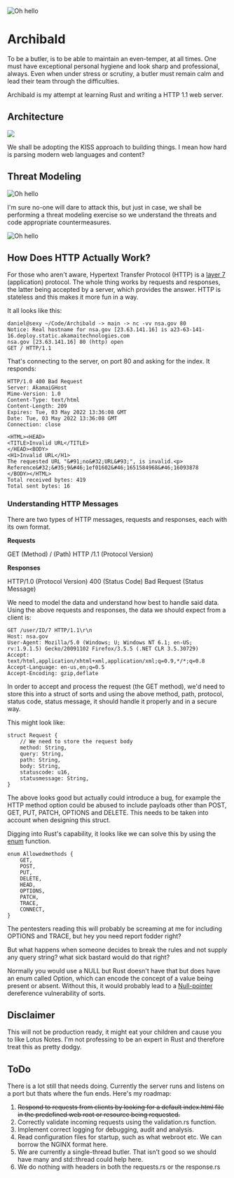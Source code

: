 ![Oh hello](img/isay.png)

# Archibald

To be a butler, is to be able to maintain an even-temper, at all times. One must have exceptional personal hygiene and look sharp and professional, always. Even when under stress or scrutiny, a butler must remain calm and lead their team through the difficulties.

Archibald is my attempt at learning Rust and writing a HTTP 1.1 web server.

## Architecture

![](img/architecture.png)

We shall be adopting the KISS approach to building things. I mean how hard is parsing modern web languages and content?

## Threat Modeling

![Oh hello](img/architecture2.png)

I'm sure no-one will dare to attack this, but just in case, we shall be performing a threat modeling exercise so we understand the threats and code appropriate countermeasures.

![Oh hello](img/threats.png)

## How Does HTTP Actually Work?

For those who aren't aware, Hypertext Transfer Protocol (HTTP) is a [layer 7](https://en.wikipedia.org/wiki/OSI_model) (application) protocol. The whole thing works by requests and responses, the latter being accepted by a server, which provides the answer. HTTP is stateless and this makes it more fun in a way.

It all looks like this:

```
daniel@sexy ~/Code/Archibald -> main -> nc -vv nsa.gov 80
Notice: Real hostname for nsa.gov [23.63.141.16] is a23-63-141-16.deploy.static.akamaitechnologies.com
nsa.gov [23.63.141.16] 80 (http) open
GET / HTTP/1.1
```

That's connecting to the server, on port 80 and asking for the index. It responds:

```
HTTP/1.0 400 Bad Request
Server: AkamaiGHost
Mime-Version: 1.0
Content-Type: text/html
Content-Length: 209
Expires: Tue, 03 May 2022 13:36:08 GMT
Date: Tue, 03 May 2022 13:36:08 GMT
Connection: close

<HTML><HEAD>
<TITLE>Invalid URL</TITLE>
</HEAD><BODY>
<H1>Invalid URL</H1>
The requested URL "&#91;no&#32;URL&#93;", is invalid.<p>
Reference&#32;&#35;9&#46;1ef01602&#46;1651584968&#46;16093878
</BODY></HTML>
Total received bytes: 419
Total sent bytes: 16
```

### Understanding HTTP Messages

There are two types of HTTP messages, requests and responses, each with its own format.

**Requests**

GET (Method)
/ (Path)
HTTP /1.1 (Protocol Version)

**Responses**

HTTP/1.0 (Protocol Version)
400 (Status Code)
Bad Request (Status Message)

We need to model the data and understand how best to handle said data.
Using the above requests and responses, the data we should expect from a client is:

```
GET /user/ID/7 HTTP/1.1\r\n
Host: nsa.gov
User-Agent: Mozilla/5.0 (Windows; U; Windows NT 6.1; en-US; rv:1.9.1.5) Gecko/20091102 Firefox/3.5.5 (.NET CLR 3.5.30729)
Accept: text/html,application/xhtml+xml,application/xml;q=0.9,*/*;q=0.8
Accept-Language: en-us,en;q=0.5
Accept-Encoding: gzip,deflate
```

In order to accept and process the request (the GET method), we'd need to store this into a struct of sorts and using the above method, path, protocol, status code, status message, it should handle it properly and in a secure way.

This might look like:

```
struct Request {
    // We need to store the request body
    method: String,
    query: String,
    path: String,
    body: String,
    statuscode: u16,
    statusmessage: String,
}
```

The above looks good but actually could introduce a bug, for example the HTTP method option could be abused to include payloads other than POST, GET, PUT, PATCH, OPTIONS and DELETE. This needs to be taken into account when designing this struct.

Digging into Rust's capability, it looks like we can solve this by using the [enum](https://doc.rust-lang.org/book/ch06-01-defining-an-enum.html) function.

```
enum Allowedmethods {
    GET,
    POST,
    PUT,
    DELETE,
    HEAD,
    OPTIONS,
    PATCH,
    TRACE,
    CONNECT,
}
```

The pentesters reading this will probably be screaming at me for including OPTIONS and TRACE, but hey you need report fodder right?

But what happens when someone decides to break the rules and not supply any query string? what sick bastard would do that right?

Normally you would use a NULL but Rust doesn't have that but does have an enum called Option, which can encode the concept of a value being present or absent. Without this, it would probably lead to a [Null-pointer](https://owasp.org/www-community/vulnerabilities/Null_Dereference) dereference vulnerability of sorts.

## Disclaimer

This will not be production ready, it might eat your children and cause you to like Lotus Notes. I'm not professing to be an expert in Rust and therefore treat this as pretty dodgy.

## ToDo

There is a lot still that needs doing. Currently the server runs and listens on a port but thats where the fun ends. Here's my roadmap:

1. ~~Respond to requests from clients by looking for a default index.html file in the predefined web root or resource being requested.~~
2. Correctly validate incoming requests using the validation.rs function.
3. Implement correct logging for debugging, audit and analysis.
4. Read configuration files for startup, such as what webroot etc. We can borrow the NGINX format here.
5. We are currently a single-thread butler. That isn't good so we should have many and std::thread could help here.
6. We do nothing with headers in both the requests.rs or the response.rs
